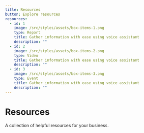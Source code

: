 ```yaml
---
title: Resources
button: Explore resources
resources:
  - id: 1
    image: /src/styles/assets/box-items-1.png
    type: Report
    title: Gather information with ease using voice assistant
    description: ""
  - id: 2
    image: /src/styles/assets/box-items-2.png
    type: Video
    title: Gather information with ease using voice assistant
    description: ""
  - id: 3
    image: /src/styles/assets/box-items-3.png
    type: Event
    title: Gather information with ease using voice assistant
    description: ""
---
```


# Resources

A collection of helpful resources for your business. 